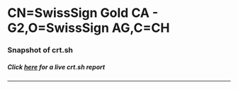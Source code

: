 # CN=SwissSign Gold CA - G2,O=SwissSign AG,C=CH
### Snapshot of crt.sh
##### Click [here](https://crt.sh/?q=Serial_90EF71773BA96BF728BE53F0B653CE) for a live crt.sh report

---
